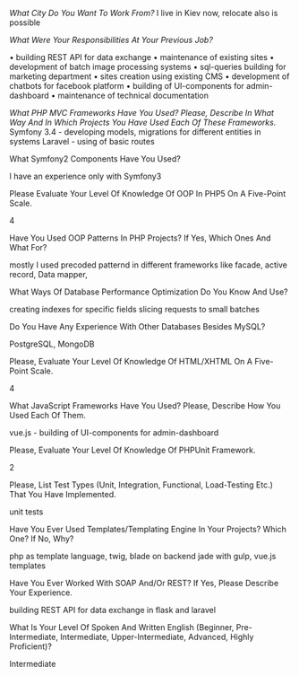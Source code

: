 *What City Do You Want To Work From?*
 I live in Kiev now, relocate also is possible

*What Were Your Responsibilities At Your Previous Job?*

• building REST API for data exchange
• maintenance of existing sites
• development of batch image processing systems
• sql-queries building for marketing department
• sites creation using existing CMS
• development of chatbots for facebook platform
• building of UI-components for admin-dashboard
• maintenance of technical documentation

*What PHP MVC Frameworks Have You Used? Please, Describe In What Way And In Which Projects You Have Used Each Of These Frameworks.*
Symfony 3.4 - developing models, migrations for different entities in systems
Laravel - using of basic routes

What Symfony2 Components Have You Used?

I have an experience only with Symfony3

Please Evaluate Your Level Of Knowledge Of OOP In PHP5 On A Five-Point Scale.

4

Have You Used OOP Patterns In PHP Projects? If Yes, Which Ones And What For?

mostly I used precoded patternd in different frameworks like facade, active record, Data mapper, 

What Ways Of Database Performance Optimization Do You Know And Use?

creating indexes for specific fields
slicing requests to small batches

Do You Have Any Experience With Other Databases Besides MySQL?

PostgreSQL, MongoDB

Please, Evaluate Your Level Of Knowledge Of HTML/XHTML On A Five-Point Scale.

4

What JavaScript Frameworks Have You Used? Please, Describe How You Used Each Of Them.

vue.js - building of UI-components for admin-dashboard

Please, Evaluate Your Level Of Knowledge Of PHPUnit Framework.

2

Please, List Test Types (Unit, Integration, Functional, Load-Testing Etc.) That You Have Implemented.

unit tests

Have You Ever Used Templates/Templating Engine In Your Projects? Which One? If No, Why?

php as template language, twig, blade on backend
jade with gulp, vue.js templates

Have You Ever Worked With SOAP And/Or REST? If Yes, Please Describe Your Experience.

building REST API for data exchange in flask and laravel

What Is Your Level Of Spoken And Written English (Beginner, Pre-Intermediate, Intermediate, Upper-Intermediate, Advanced, Highly Proficient)?

Intermediate